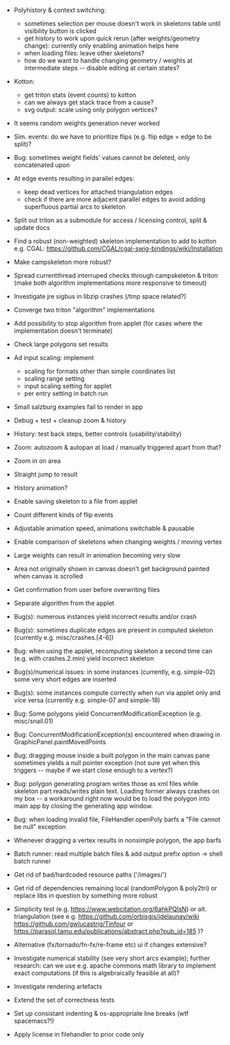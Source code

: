 * Polyhistory & context switching:

  - sometimes selection per mouse doesn't work in skeletons table until visibility button is clicked
  - get history to work upon quick rerun (after weights/geometry change): currently only enabling animation helps here
  - when loading files: leave other skeletons?
  - how do we want to handle changing geometry / weights at intermediate steps -- disable editing at certain states?

* Kotton:

  - get triton stats (event counts) to kotton
  - can we always get stack trace from a cause?
  - svg output: scale using only polygon vertices?

* It seems random weights generation never worked

* Sim. events: do we have to prioritize flips (e.g. flip edge = edge to be split)?

* Bug: sometimes weight fields' values cannot be deleted, only concatenated upon

* At edge events resulting in parallel edges:

  - keep dead vertices for attached triangulation edges
  - check if there are more adjacent parallel edges to avoid adding superfluous partial arcs to skeleton

* Split out triton as a submodule for access / licensing control,
  split & update docs

* Find a robust (non-weighted) skeleton implementation to add to kotton
  e.g. CGAL: https://github.com/CGAL/cgal-swig-bindings/wiki/Installation

* Make campskeleton more robust?

* Spread currentthread interruped checks through campskeleton & triton
  (make both algorithm implementations more responsive to timeout)

* Investigate jre sigbus in libzip crashes (/tmp space related?)

* Converge two triton "algorithm" implementations

* Add possibility to stop algorithm from applet (for cases where the implementation doesn't terminate)

* Check large polygons set results

* Ad input scaling: implement

    - scaling for formats other than simple coordinates list
    - scaling range setting
    - input scaling setting for applet
    - per entry setting in batch run

* Small salzburg examples fail to render in app

* Debug + test + cleanup zoom & history

* History: test back steps, better controls (usability/stability)

* Zoom: autozoom & autopan at load / manually triggered apart from that?

* Zoom in on area

* Straight jump to result

* History animation?

* Enable saving skeleton to a file from applet

* Count different kinds of flip events

* Adjustable animation speed, animations switchable & pausable

* Enable comparison of skeletons when changing weights / moving vertex

* Large weights can result in animation becoming very slow

* Area not originally shown in canvas doesn't get background painted when canvas is scrolled

* Get confirmation from user before overwriting files

* Separate algorithm from the applet

* Bug(s): numerous instances yield incorrect results and/or crash

* Bug(s): sometimes duplicate edges are present in computed skeleton
  (currently e.g. misc/crashes.[4-6])

* Bug: when using the applet, recomputing skeleton a second time can (e.g. with
  crashes.2.min) yield incorrect skeleton

* Bug(s)/numerical issues: in some instances (currently, e.g. simple-02)
  some very short edges are inserted

* Bug(s): some instances compute correctly when run via applet only and vice versa
  (currently e.g. simple-07 and simple-18)

* Bug: Some polygons yield ConcurrentModificationException (e.g. misc/snail.01)

* Bug: ConcurrentModificationException(s) encountered when drawing in GraphicPanel.paintMovedPoints

* Bug: dragging mouse inside a built polygon in the main canvas pane sometimes
  yields a null pointer exception (not sure yet when this triggers -- maybe if
  we start close enough to a vertex?)

* Bug: polygon generating program writes those as xml files while skeleton part
  reads/writes plain text.  Loading former always crashes on my box -- a
  workaround right now would be to load the polygon into main app by closing
  the generating app window.

* Bug: when loading invalid file, FileHandler.openPoly barfs a "File cannot be null" exception

* Whenever dragging a vertex results in nonsimple polygon, the app barfs

* Batch runner: read multiple batch files & add output prefix option -> shell batch runner

* Get rid of bad/hardcoded resource paths ('/images/')

* Get rid of dependencies remaining local (randomPolygon & poly2tri)
  or replace libs in question by something more robust

* Simplicity test (e.g. https://www.webcitation.org/6ahkPQIsN) or
  alt. triangulation (see e.g.
      https://github.com/orbisgis/jdelaunay/wiki
      https://github.com/gwlucastrig/Tinfour
   or https://parasol.tamu.edu/publications/abstract.php?pub_id=185
  )?

* Alternative (fx/tornado/fn-fx/re-frame etc) ui if changes extensive?

* Investigate numerical stability (see very short arcs example); further
  research: can we use e.g. apache commons math library to implement exact
  computations (if this is algebraically feasible at all)?

* Investigate rendering artefacts

* Extend the set of correctness tests

* Set up consistant indenting & os-appropriate line breaks (wtf spacemacs?!)

* Apply license in filehandler to prior code only

